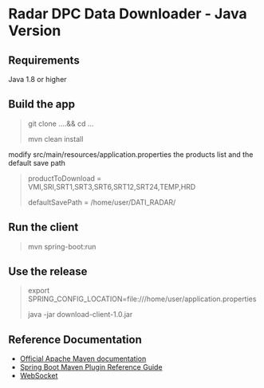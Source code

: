 # Radar DPC Data Downloader - Java Version

## Requirements

Java 1.8 or higher

## Build the app

> git clone ....&& cd ...
>
> mvn clean install

modify src/main/resources/application.properties the products list and the default save path

> productToDownload  = VMI,SRI,SRT1,SRT3,SRT6,SRT12,SRT24,TEMP,HRD
>
> defaultSavePath = /home/user/DATI_RADAR/
 
## Run the client
 
 > mvn spring-boot:run

## Use the release

> export SPRING_CONFIG_LOCATION=file:///home/user/application.properties
>
> java -jar download-client-1.0.jar


## Reference Documentation

* [Official Apache Maven documentation](https://maven.apache.org/guides/index.html)
* [Spring Boot Maven Plugin Reference Guide](https://docs.spring.io/spring-boot/docs/2.3.1.RELEASE/maven-plugin/reference/html/)
* [WebSocket](https://docs.spring.io/spring-boot/docs/2.3.1.RELEASE/reference/htmlsingle/#boot-features-websockets)
